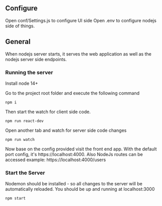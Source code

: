 

## Configure

Open conf/Settings.js to configure UI side
Open .env to configure nodejs side of things.

## General

When nodejs server starts, it serves the web application as well as the nodejs server side endpoints.

### Running the server

Install node 14+

Go to the project root folder and execute the following command

```console
npm i
```

Then start the watch for client side code.

```console
npm run react-dev
```

Open another tab and watch for server side code changes

```console
npm run watch
```

Now base on the config provided visit the front end app. With the default port config, it's https://localhost:4000.
Also NodeJs routes can be accessed example: https://localhost:4000/users

### Start the  Server

Nodemon should be installed - so all changes to the server will be automatically reloaded.  You should be up and running at localhost:3000

```console
npm start
```

